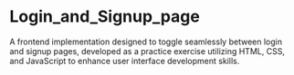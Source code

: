 # Login_and_Signup_page
A frontend implementation designed to toggle seamlessly between login and signup pages, developed as a practice exercise utilizing HTML, CSS, and JavaScript to enhance user interface development skills.
